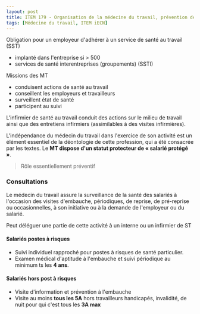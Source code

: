 ```yaml
---
layout: post
title: ITEM 179 - Organisation de la médecine du travail, prévention des risques professionnels
tags: [Médecine du travail, ITEM iECN]
---
```


Obligation pour un employeur d'adhérer à un service de santé au travail (SST)
- implanté dans l'entreprise si > 500
- services de santé interentreprises (groupements) (SSTI)

Missions des MT
- conduisent actions de santé au travail
- conseillent les employeurs et travailleurs
- surveillent état de santé
- participent au suivi

L'infirmier de santé au travail conduit des actions sur le milieu de travail ainsi que des entretiens infirmiers (assimilables à des visites infirmières).

L'indépendance du médecin du travail dans l'exercice de son activité est un élément essentiel de la déontologie de cette profession, qui a été consacrée par les textes. Le **MT dispose d'un statut protecteur de « salarié protégé »**.

> Rôle essentiellement préventif

### Consultations

Le médecin du travail assure la surveillance de la santé des salariés à l'occasion des visites d'embauche, périodiques, de reprise,
de pré-reprise ou occasionnelles, à son initiative ou à la demande de l'employeur ou du salarié.

Peut déléguer une partie de cette activité à un interne ou un infirmier de ST

#### Salariés postes à risques

>
- Suivi individuel rapproché pour postes à risques de santé particulier.
- Examen médical d'aptitude à l'embauche et suivi périodique au minimum ts les **4 ans**.

#### Salariés hors post à risques

>
- Visite d'information et prévention à l'embauche
- Visite  au moins **tous les 5A** hors travailleurs handicapés, invalidité, de nuit pour qui c'est tous les **3A max**
